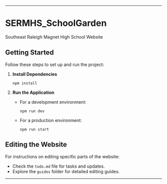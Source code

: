
---

# SERMHS_SchoolGarden  
Southeast Raleigh Magnet High School Website  

## Getting Started  

Follow these steps to set up and run the project:  

1. **Install Dependencies**  
   ```shell  
   npm install  
   ```  

2. **Run the Application**  
   - For a development environment:  
     ```shell  
     npm run dev  
     ```  
   - For a production environment:  
     ```shell  
     npm run start  
     ```  

## Editing the Website  

For instructions on editing specific parts of the website:  
- Check the `todo.md` file for tasks and updates.  
- Explore the `guides` folder for detailed editing guides.  

---

